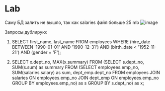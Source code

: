 # Lab

Саму БД залить не вышло, так как salaries файл больше 25 mb
![image](https://user-images.githubusercontent.com/118755225/203135937-1a98d9a1-4834-4c71-8d9a-30b15c219572.png)


Запросы дублирую:

1) SELECT first_name, last_name FROM employees WHERE (hire_date BETWEEN '1990-01-01' AND '1990-12-31') AND (birth_date < '1952-11-21') AND (gender = 'F');

2) SELECT x.dept_no, MAX(x.summary) FROM (SELECT s.dept_no, SUM(s.sum) as summary FROM (SELECT employees.emp_no, SUM(salaries.salary) as sum, dept_emp.dept_no FROM employees JOIN salaries ON employees.emp_no JOIN dept_emp ON employees.emp_no GROUP BY employees.emp_no) as s GROUP BY s.dept_no) as x;
